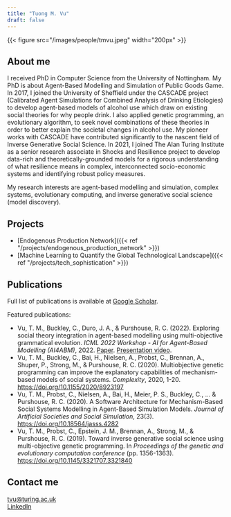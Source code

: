 ```yaml
---
title: "Tuong M. Vu"
draft: false
---
```


{{< figure src="/images/people/tmvu.jpeg" width="200px" >}}

## About me

I received PhD in Computer Science from the University of Nottingham. My PhD is about Agent-Based Modelling and Simulation of Public Goods Game. In 2017, I joined the University of Sheffield under the CASCADE project (Calibrated Agent Simulations for Combined Analysis of Drinking Etiologies) to develop agent-based models of alcohol use which draw on existing social theories for why people drink. I also applied genetic programming, an evolutionary algorithm, to seek novel combinations of these theories in order to better explain the societal changes in alcohol use. My pioneer works with CASCADE have contributed significantly to the nascent field of Inverse Generative Social Science. In 2021, I joined The Alan Turing Institute as a senior research associate in Shocks and Resilience project to develop data-rich and theoretically-grounded models for a rigorous understanding of what resilience means in complex, interconnected socio-economic systems and identifying robust policy measures.

My research interests are agent-based modelling and simulation, complex systems, evolutionary computing, and inverse generative social science (model discovery).

## Projects

* [Endogenous Production Network]({{< ref "/projects/endogenous_production_network" >}})
* [Machine Learning to Quantify the Global Technological Landscape]({{< ref "/projects/tech_sophistication" >}}) 

## Publications

Full list of publications is available at [Google Scholar](https://scholar.google.com/citations?user=pCZpicsAAAAJ&hl=en).

Featured publications:
* Vu, T. M., Buckley, C., Duro, J. A., & Purshouse, R. C. (2022). Exploring social theory integration in agent-based modelling using multi-objective grammatical evolution. *ICML 2022 Workshop - AI for Agent-Based Modelling (AI4ABM)*, 2022. [Paper](https://openreview.net/pdf?id=-tRkY0I5dzv). [Presentation video](https://icml.cc/virtual/2022/workshop/13470).
* Vu, T. M., Buckley, C., Bai, H., Nielsen, A., Probst, C., Brennan, A., Shuper, P., Strong, M., & Purshouse, R. C. (2020). Multiobjective genetic programming can improve the explanatory capabilities of mechanism-based models of social systems. *Complexity*, 2020, 1-20. https://doi.org/10.1155/2020/8923197
* Vu, T. M., Probst, C., Nielsen, A., Bai, H., Meier, P. S., Buckley, C., ... & Purshouse, R. C. (2020). A Software Architecture for Mechanism-Based Social Systems Modelling in Agent-Based Simulation Models. *Journal of Artificial Societies and Social Simulation*, 23(3). https://doi.org/10.18564/jasss.4282
* Vu, T. M., Probst, C., Epstein, J. M., Brennan, A., Strong, M., & Purshouse, R. C. (2019). Toward inverse generative social science using multi-objective genetic programming. In *Proceedings of the genetic and evolutionary computation conference* (pp. 1356-1363). https://doi.org/10.1145/3321707.3321840


## Contact me

tvu@turing.ac.uk   
[LinkedIn](https://uk.linkedin.com/in/tuongvu)
